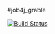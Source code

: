 #job4j_grable

[![Build Status](https://app.travis-ci.com/paketchino/job4j_grabble.svg?branch=main)](https://app.travis-ci.com/paketchino/job4j_grabble)
